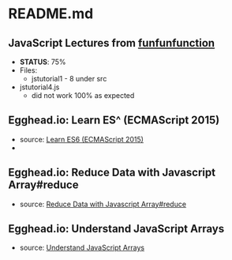 # README.md

## JavaScript Lectures from [funfunfunction](https://www.youtube.com/channel/UCO1cgjhGzsSYb1rsB4bFe4Q)

- **STATUS**: 75%
- Files:
  - jstutorial1 - 8 under src
- jstutorial4.js
  - did not work 100% as expected

## Egghead.io: Learn ES^ (ECMAScript 2015)
- source: [Learn ES6 (ECMAScript 2015)](https://egghead.io/courses/learn-es6-ecmascript-2015)
- 

## Egghead.io: Reduce Data with Javascript Array#reduce
- source: [Reduce Data with Javascript Array#reduce](https://egghead.io/courses/reduce-data-with-javascript)

## Egghead.io: Understand JavaScript Arrays
- source: [Understand JavaScript Arrays](https://egghead.io/courses/javascript-arrays-in-depth)

